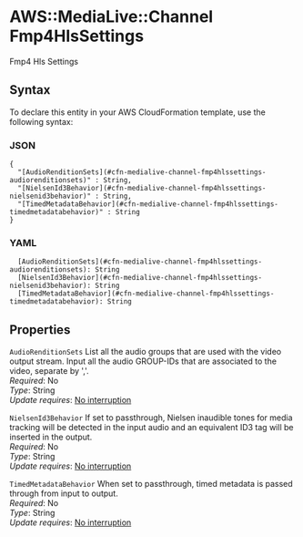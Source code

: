 # AWS::MediaLive::Channel Fmp4HlsSettings<a name="aws-properties-medialive-channel-fmp4hlssettings"></a>

Fmp4 Hls Settings

## Syntax<a name="aws-properties-medialive-channel-fmp4hlssettings-syntax"></a>

To declare this entity in your AWS CloudFormation template, use the following syntax:

### JSON<a name="aws-properties-medialive-channel-fmp4hlssettings-syntax.json"></a>

```
{
  "[AudioRenditionSets](#cfn-medialive-channel-fmp4hlssettings-audiorenditionsets)" : String,
  "[NielsenId3Behavior](#cfn-medialive-channel-fmp4hlssettings-nielsenid3behavior)" : String,
  "[TimedMetadataBehavior](#cfn-medialive-channel-fmp4hlssettings-timedmetadatabehavior)" : String
}
```

### YAML<a name="aws-properties-medialive-channel-fmp4hlssettings-syntax.yaml"></a>

```
  [AudioRenditionSets](#cfn-medialive-channel-fmp4hlssettings-audiorenditionsets): String
  [NielsenId3Behavior](#cfn-medialive-channel-fmp4hlssettings-nielsenid3behavior): String
  [TimedMetadataBehavior](#cfn-medialive-channel-fmp4hlssettings-timedmetadatabehavior): String
```

## Properties<a name="aws-properties-medialive-channel-fmp4hlssettings-properties"></a>

`AudioRenditionSets`  <a name="cfn-medialive-channel-fmp4hlssettings-audiorenditionsets"></a>
List all the audio groups that are used with the video output stream\. Input all the audio GROUP\-IDs that are associated to the video, separate by ','\.  
*Required*: No  
*Type*: String  
*Update requires*: [No interruption](https://docs.aws.amazon.com/AWSCloudFormation/latest/UserGuide/using-cfn-updating-stacks-update-behaviors.html#update-no-interrupt)

`NielsenId3Behavior`  <a name="cfn-medialive-channel-fmp4hlssettings-nielsenid3behavior"></a>
If set to passthrough, Nielsen inaudible tones for media tracking will be detected in the input audio and an equivalent ID3 tag will be inserted in the output\.  
*Required*: No  
*Type*: String  
*Update requires*: [No interruption](https://docs.aws.amazon.com/AWSCloudFormation/latest/UserGuide/using-cfn-updating-stacks-update-behaviors.html#update-no-interrupt)

`TimedMetadataBehavior`  <a name="cfn-medialive-channel-fmp4hlssettings-timedmetadatabehavior"></a>
When set to passthrough, timed metadata is passed through from input to output\.  
*Required*: No  
*Type*: String  
*Update requires*: [No interruption](https://docs.aws.amazon.com/AWSCloudFormation/latest/UserGuide/using-cfn-updating-stacks-update-behaviors.html#update-no-interrupt)